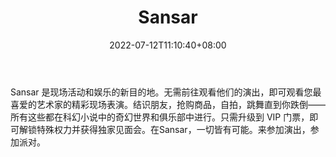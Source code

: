 ﻿---
weight: 
title: "Sansar"
description: "Sansar 是现场活动和娱乐的新目的地。无需前往观看他们的演出，即可观看您最喜爱的艺术家的精彩现场表演。结识朋友，抢购商品，自拍，跳舞直到你跌倒——所有这些都在科幻小说中的奇幻世界和俱乐部中进行。"
date: 2022-07-12T11:10:40+08:00
lastmod: 2022-07-12T11:10:40+08:00
draft: false
authors: ["Cindy"]
featuredImage: "53.jpg"
link: "https://www.sansar.com/"
tags: ["Sansar","ÐéÄâÉç½»"]
categories: ["navigation"]
navigation: ["ÐéÄâÉç½»"]
lightgallery: true
toc: true
pinned: false
recommend: false
recommend1: false
---
Sansar 是现场活动和娱乐的新目的地。无需前往观看他们的演出，即可观看您最喜爱的艺术家的精彩现场表演。结识朋友，抢购商品，自拍，跳舞直到你跌倒——所有这些都在科幻小说中的奇幻世界和俱乐部中进行。只需升级到 VIP 门票，即可解锁特殊权力并获得独家见面会。在Sansar，一切皆有可能。来参加演出，参加派对。